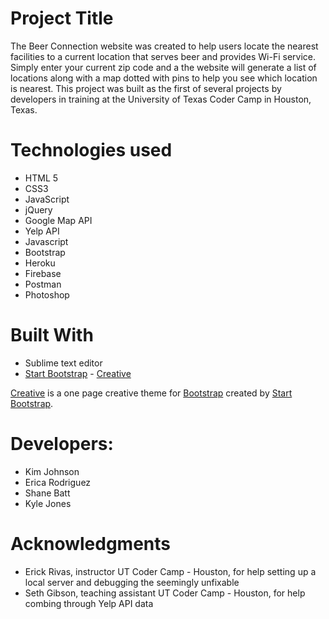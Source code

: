 # Project Title

The Beer Connection website was created to help users locate the nearest facilities to a current location that serves beer and provides Wi-Fi service. Simply enter your current zip code and a the website will generate a list of locations along with a map dotted with pins to help you see which location is nearest. This project was built as the first of several projects by developers in training at the University of Texas Coder Camp in Houston, Texas. 

# Technologies used

- HTML 5
- CSS3
- JavaScript
- jQuery
- Google Map API
- Yelp API 
- Javascript
- Bootstrap
- Heroku
- Firebase 
- Postman 
- Photoshop

# Built With

- Sublime text editor
- [Start Bootstrap](http://startbootstrap.com/) - [Creative](http://startbootstrap.com/template-overviews/creative/)

[Creative](http://startbootstrap.com/template-overviews/creative/) is a one page creative theme for [Bootstrap](http://getbootstrap.com/) created by [Start Bootstrap](http://startbootstrap.com/).

# Developers: 
- Kim Johnson
- Erica Rodriguez 
- Shane Batt 
- Kyle Jones

# Acknowledgments
- Erick Rivas, instructor UT Coder Camp - Houston, for help setting up a local server and debugging the seemingly unfixable
- Seth Gibson, teaching assistant UT Coder Camp - Houston, for help combing through Yelp API data
